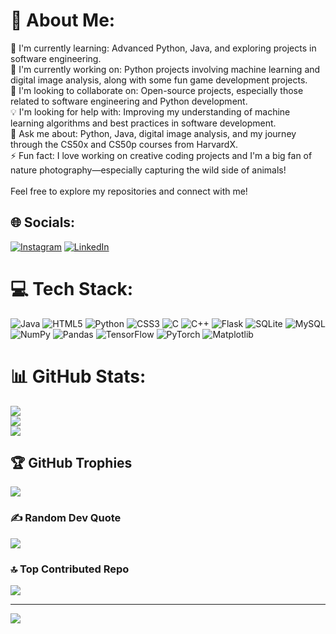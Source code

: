 # 💫 About Me:
🌱 I'm currently learning: Advanced Python, Java, and exploring projects in software engineering.<br>🔭 I'm currently working on: Python projects involving machine learning and digital image analysis, along with some fun game development projects.<br>🤝 I'm looking to collaborate on: Open-source projects, especially those related to software engineering and Python development.<br>💡 I'm looking for help with: Improving my understanding of machine learning algorithms and best practices in software development.<br>💬 Ask me about: Python, Java, digital image analysis, and my journey through the CS50x and CS50p courses from HarvardX.<br>⚡ Fun fact: I love working on creative coding projects and I'm a big fan of nature photography—especially capturing the wild side of animals!<br><br>Feel free to explore my repositories and connect with me!


## 🌐 Socials:
[![Instagram](https://img.shields.io/badge/Instagram-%23E4405F.svg?logo=Instagram&logoColor=white)](https://instagram.com/mainak.sil) [![LinkedIn](https://img.shields.io/badge/LinkedIn-%230077B5.svg?logo=linkedin&logoColor=white)](https://linkedin.com/in/mainaksil) 

# 💻 Tech Stack:
![Java](https://img.shields.io/badge/java-%23ED8B00.svg?style=for-the-badge&logo=openjdk&logoColor=white) ![HTML5](https://img.shields.io/badge/html5-%23E34F26.svg?style=for-the-badge&logo=html5&logoColor=white) ![Python](https://img.shields.io/badge/python-3670A0?style=for-the-badge&logo=python&logoColor=ffdd54) ![CSS3](https://img.shields.io/badge/css3-%231572B6.svg?style=for-the-badge&logo=css3&logoColor=white) ![C](https://img.shields.io/badge/c-%2300599C.svg?style=for-the-badge&logo=c&logoColor=white) ![C++](https://img.shields.io/badge/c++-%2300599C.svg?style=for-the-badge&logo=c%2B%2B&logoColor=white) ![Flask](https://img.shields.io/badge/flask-%23000.svg?style=for-the-badge&logo=flask&logoColor=white) ![SQLite](https://img.shields.io/badge/sqlite-%2307405e.svg?style=for-the-badge&logo=sqlite&logoColor=white) ![MySQL](https://img.shields.io/badge/mysql-4479A1.svg?style=for-the-badge&logo=mysql&logoColor=white) ![NumPy](https://img.shields.io/badge/numpy-%23013243.svg?style=for-the-badge&logo=numpy&logoColor=white) ![Pandas](https://img.shields.io/badge/pandas-%23150458.svg?style=for-the-badge&logo=pandas&logoColor=white) ![TensorFlow](https://img.shields.io/badge/TensorFlow-%23FF6F00.svg?style=for-the-badge&logo=TensorFlow&logoColor=white) ![PyTorch](https://img.shields.io/badge/PyTorch-%23EE4C2C.svg?style=for-the-badge&logo=PyTorch&logoColor=white) ![Matplotlib](https://img.shields.io/badge/Matplotlib-%23ffffff.svg?style=for-the-badge&logo=Matplotlib&logoColor=black)
# 📊 GitHub Stats:
![](https://github-readme-stats.vercel.app/api?username=MainakSil&theme=dark&hide_border=false&include_all_commits=false&count_private=false)<br/>
![](https://github-readme-streak-stats.herokuapp.com/?user=MainakSil&theme=dark&hide_border=false)<br/>
![](https://github-readme-stats.vercel.app/api/top-langs/?username=MainakSil&theme=dark&hide_border=false&include_all_commits=false&count_private=false&layout=compact)

## 🏆 GitHub Trophies
![](https://github-profile-trophy.vercel.app/?username=MainakSil&theme=radical&no-frame=false&no-bg=true&margin-w=4)

### ✍️ Random Dev Quote
![](https://quotes-github-readme.vercel.app/api?type=horizontal&theme=radical)

### 🔝 Top Contributed Repo
![](https://github-contributor-stats.vercel.app/api?username=MainakSil&limit=5&theme=dark&combine_all_yearly_contributions=true)

---
[![](https://visitcount.itsvg.in/api?id=MainakSil&icon=0&color=0)](https://visitcount.itsvg.in)
